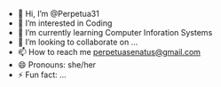- 👋 Hi, I’m @Perpetua31
- 👀 I’m interested in Coding
- 🌱 I’m currently learning Computer Inforation Systems
- 💞️ I’m looking to collaborate on ...
- 📫 How to reach me perpetuasenatus@gmail.com
- 😄 Pronouns: she/her
- ⚡ Fun fact: ...

<!---
Perpetua31/Perpetua31 is a ✨ special ✨ repository because its `README.md` (this file) appears on your GitHub profile.
You can click the Preview link to take a look at your changes.
--->
